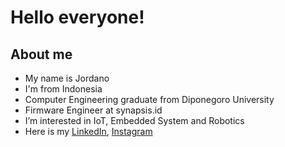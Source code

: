 Hello everyone!
==
About me
--
- My name is Jordano
- I'm from Indonesia
- Computer Engineering graduate from Diponegoro University
- Firmware Engineer at synapsis.id
- I’m interested in IoT, Embedded System and Robotics
- Here is my [LinkedIn](https://www.linkedin.com/in/jordanoid/), [Instagram](https://www.instagram.com/jordano.id/)

<!---
jordanoid/jordanoid is a ✨ special ✨ repository because its `README.md` (this file) appears on your GitHub profile.
You can click the Preview link to take a look at your changes.
--->
